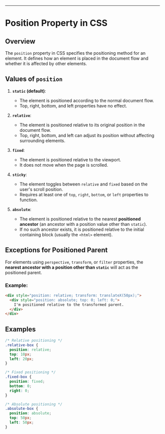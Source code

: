

---
# Position Property in CSS

## Overview
The `position` property in CSS specifies the positioning method for an element. It defines how an element is placed in the document flow and whether it is affected by other elements.

## Values of `position`

1. **`static` (default)**:
   - The element is positioned according to the normal document flow.
   - Top, right, bottom, and left properties have no effect.

2. **`relative`**:
   - The element is positioned relative to its original position in the document flow.
   - Top, right, bottom, and left can adjust its position without affecting surrounding elements.

3. **`fixed`**:
   - The element is positioned relative to the viewport.
   - It does not move when the page is scrolled.

4. **`sticky`**:
   - The element toggles between `relative` and `fixed` based on the user's scroll position.
   - Requires at least one of `top`, `right`, `bottom`, or `left` properties to function.

5. **`absolute`**:
   - The element is positioned relative to the nearest **positioned ancestor** (an ancestor with a position value other than `static`).
   - If no such ancestor exists, it is positioned relative to the initial containing block (usually the `<html>` element).

## Exceptions for Positioned Parent
For elements using `perspective`, `transform`, or `filter` properties, the **nearest ancestor with a position other than `static`** will act as the positioned parent.

### Example:
```html
<div style="position: relative; transform: translateX(50px);">
  <div style="position: absolute; top: 0; left: 0;">
    I'm positioned relative to the transformed parent.
  </div>
</div>
```

## Examples
```css
/* Relative positioning */
.relative-box {
  position: relative;
  top: 10px;
  left: 20px;
}

/* Fixed positioning */
.fixed-box {
  position: fixed;
  bottom: 0;
  right: 0;
}

/* Absolute positioning */
.absolute-box {
  position: absolute;
  top: 50px;
  left: 50px;
}
```


